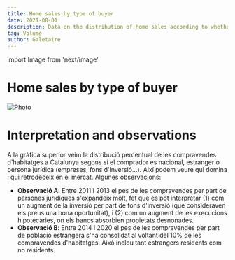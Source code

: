 ```yaml
---
title: Home sales by type of buyer
date: 2021-08-01
description: Data on the distribution of home sales according to whether the buyer is an individual (national or foreign) or a legal entity.
tag: Volume
author: Galetaire
---
```


import Image from 'next/image'

# Home sales by type of buyer

<Image
  src="/images/tipuspersona.png"
  alt="Photo"
  width={715}
  height={531}
  priority
  className="next-image"
/>

# Interpretation and observations

A la gràfica superior veim la distribució percentual de les compravendes d'habitatges a Catalunya segons si el comprador és nacional, estranger o persona jurídica (empreses, fons d'inversió...). Així podem veure qui domina i qui retrodeceix en el mercat. Algunes observacions:

- **Observació A**: Entre 2011 i 2013 el pes de les compravendes per part de persones jurídiques s'expandeix molt, fet que es pot interpretar (1) com un augment de la inversió per part de fons d'inversió (que consideraven els preus una bona oportunitat), i (2) com un augment de les execucions hipotecàries, on els bancs absorbien propietats desnonades.
- **Observació B**: Entre 2014 i 2020 el pes de les compravendes per part de població estrangera s'ha consolidat al voltant del 10% de les compravendes d'habitatges. Això inclou tant estrangers residents com no residents.
